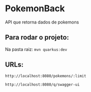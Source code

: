 # PokemonBack
API que retorna dados de pokemons

## Para rodar o projeto:
Na pasta raiz: `mvn quarkus:dev`

## URLs: 
`http://localhost:8080/pokemons/:limit`

`http://localhost:8080/q/swagger-ui`
